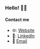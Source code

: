 ### Hello! :wave::sparkles:

#### Contact me
- 🌐: [Website](https://www.siewertson.com)
- 👤: [LinkedIn](https://www.linkedin.com/in/edvin-siewertson/)
- 💬 [Email](mailto:edvin.siewertson@gmail.com)
